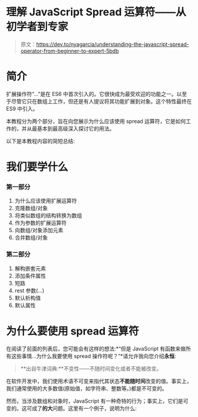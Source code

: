 # 理解 JavaScript Spread 运算符——从初学者到专家

> 原文：<https://dev.to/nyagarcia/understanding-the-javascript-spread-operator-from-beginner-to-expert-5bdb>

# 简介

扩展操作符“…”是在 ES6 中首次引入的。它很快成为最受欢迎的功能之一。以至于尽管它只在数组上工作，但还是有人提议将其功能扩展到对象。这个特性最终在 ES9 中引入。

本教程分为两个部分，旨在向您展示为什么应该使用 spread 运算符，它是如何工作的，并从最基本到最高级深入探讨它的用法。

以下是本教程内容的简短总结:

# 我们要学什么

### 第一部分

1.  为什么应该使用扩展运算符
2.  克隆数组/对象
3.  将类似数组的结构转换为数组
4.  作为参数的扩展运算符
5.  向数组/对象添加元素
6.  合并数组/对象

### 第二部分

1.  解构嵌套元素
2.  添加条件属性
3.  短路
4.  rest 参数(…)
5.  默认析构值
6.  默认属性

# 为什么要使用 spread 运算符

在阅读了前面的列表后，您可能会有这样的想法:*“但是 JavaScript 有函数来做所有这些事情…为什么我要使用 spread 操作符呢？”*请允许我向您介绍**永恒**:

> **出自牛津词典:**不变性——不随时间变化或者不能被改变。

在软件开发中，我们使用术语不可变来指代其状态**不能随时间**改变的值。事实上，我们通常使用的大多数值(原始值，如字符串、整数等。)都是不可变的。

然而，当涉及数组和对象时，JavaScript 有一种奇特的行为；事实上，它们是可变的。这可成了**的大**问题。这里有一个例子，说明为什么: